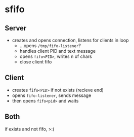 # sfifo

## Server

* creates and opens connection, listens for clients in loop
  * ...opens `/tmp/fifo-listener`?
  * handles client PID and text message
  * opens `fifo<PID>`, writes n of chars
  * close client fifo

## Client

* creates `fifo<PID>` if not exists (recieve end)
* opens `fifo-listener`, sends message
* then opens `fifo<pid>` and waits

## Both

if exists and not fifo, >:(
